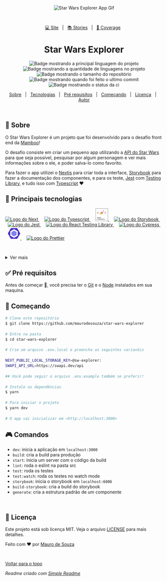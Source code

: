 <div align="center" id="top">
  <img src="./.github/assets/app.gif" alt="Star Wars Explorer App Gif" />

  &#xa0;
  <p align="center">
    <a href="https://star-wars-explorer.vercel.app">💻 Site</a> &#xa0; | &#xa0;
    <a href="https://stories-star-wars-explorer.vercel.app">📚 Stories</a> &#xa0; | &#xa0;
    <a href="https://coverage-star-wars-explorer.vercel.app">🤖 Coverage</a> &#xa0;
</div>

<h1 align="center">Star Wars Explorer</h1>

<p align="center">
  <img alt="Badge mostrando a principal linguagem do projeto" src="https://img.shields.io/github/languages/top/maurodesouza/star-wars-explorer?color=FFE81F">

  <img alt="Badge mostrando a quantidade de linguagens no projeto" src="https://img.shields.io/github/languages/count/maurodesouza/star-wars-explorer?color=FFE81F">

  <img alt="Badge mostrando o tamanho do repositório" src="https://img.shields.io/github/repo-size/maurodesouza/star-wars-explorer?color=FFE81F">

  <img alt="Badge mostrando quando foi feito o ultimo commit" src="https://img.shields.io/github/last-commit/maurodesouza/star-wars-explorer?color=FFE81F">

  <img alt="Badge mostrando o status da ci" src="https://github.com/maurodesouza/star-wars-explorer/workflows/ci/badge.svg">

</p>

<p align="center">
  <a href="#dart-sobre">Sobre</a> &#xa0; | &#xa0;
  <a href="#rocket-principais-tecnologias">Tecnologias</a> &#xa0; | &#xa0;
  <a href="#white_check_mark-pré-requisitos">Pré requisitos</a> &#xa0; | &#xa0;
  <a href="#checkered_flag-começando">Começando</a> &#xa0; | &#xa0;
  <a href="#memo-licença">Licença</a> &#xa0; | &#xa0;
  <a href="https://github.com/maurodesouza" target="_blank">Autor</a>
</p>

<br>

## :dart: Sobre ##

O Star Wars Explorer é um projeto que foi desenvolvido para o desafio front end da [Mamboo](https://mamboo.co.ao)!

O desafio consiste em criar um pequeno app utilizando a [API do Star Wars](https://swapi.dev) para que seja possível, pesquisar por algum personagem e ver mais informações sobre o ele, e poder salva-lo como favorito.

Para fazer o app utilizei o [Nextjs](https://nextjs.org) para criar toda a interface, [Storybook](https://storybook.js.org) para fazer a documentação dos componentes, e para os teste, [Jest](https://jestjs.io) com [Testing Library](https://testing-library.com/docs/dom-testing-library/intro/), e tudo isso com [Typescript](https://www.typescriptlang.org) ❤

## :rocket: Principais tecnologias ##

<a href="https://nextjs.org">
  <img width="40" title="NextJs" alt="Logo do Next" src="https://raw.githubusercontent.com/maurodesouza/maurodesouza/master/assets/next-logo.svg">
</a> &#xa0; &#xa0;

<a href="https://www.typescriptlang.org">
  <img width="40" title="Typescript" alt="Logo do Typescript" src="https://raw.githubusercontent.com/maurodesouza/maurodesouza/master/assets/typescript-logo.svg">
</a> &#xa0; &#xa0;

<a href="https://styled-components.com">
  <img width="40" title="Styled Components" alt="Logo do Styled Components" src="https://raw.githubusercontent.com/github/explore/80688e429a7d4ef2fca1e82350fe8e3517d3494d/topics/styled-components/styled-components.png">
</a> &#xa0; &#xa0;

<a href="https://storybook.js.org">
  <img width="40" title="Storybook" alt="Logo do Storybook" src="https://raw.githubusercontent.com/maurodesouza/maurodesouza/master/assets/storybook-logo.svg">
</a> &#xa0; &#xa0;

<a href="https://jestjs.io">
  <img width="40" title="Jest" alt="Logo do Jest" src="https://raw.githubusercontent.com/maurodesouza/maurodesouza/master/assets/jest-logo.svg">
</a> &#xa0; &#xa0;

<a href="https://testing-library.com/docs/dom-testing-library/intro/">
  <img width="40" title="React Testing Library" alt="Logo do React Testing Library" src="https://testing-library.com/img/octopus-64x64.png">
</a> &#xa0; &#xa0;

<a href="https://www.cypress.io">
  <img width="40" title="Cypress" alt="Logo do Cypress" src="https://github.com/maurodesouza/maurodesouza/raw/master/assets/cypress-logo.svg">
</a> &#xa0; &#xa0;

<a href="https://eslint.org">
  <img  width="40" title="Eslint" alt="Logo do Eslint" src="https://raw.githubusercontent.com/github/explore/80688e429a7d4ef2fca1e82350fe8e3517d3494d/topics/eslint/eslint.png">
</a> &#xa0; &#xa0;

<a href="https://prettier.io">
  <img width="40" title="Prettier" alt="Logo do Prettier" src="https://prettier.io/icon.png">
</a>

&#xa0;

<details>
  <summary>Ver mais</summary>

  <br>

  * [Styled Media Query](https://github.com/morajabi/styled-media-query)
  * [Styled Icons](https://styled-icons.js.org)
  * [React Lottie](https://github.com/chenqingspring/react-lottie)
  * [Axios](https://github.com/axios/axios)
  * [Plop](https://plopjs.com)

</details>

## :white_check_mark: Pré requisitos ##

Antes de começar :checkered_flag:, você precisa ter o [Git](https://git-scm.com) e o [Node](https://nodejs.org/en/) instalados em sua maquina.

## :checkered_flag: Começando ##

```bash
# Clone este repositório
$ git clone https://github.com/maurodesouza/star-wars-explorer

# Entre na pasta
$ cd star-wars-explorer

# Crie um arquivo .env.local e preencha as seguintes variavéis

NEXT_PUBLIC_LOCAL_STORAGE_KEY=@sw-explorer:
SWAPI_API_URL=https://swapi.dev/api

## Você pode seguir o arquivo .env.example também se preferir!

# Instale as dependências
$ yarn

# Para iniciar o projeto
$ yarn dev

# O app vai inicializar em <http://localhost:3000>
```

## :video_game: Comandos

- `dev`: inicia a aplicação em `localhost:3000`
- `build`: cria a build para produção
- `start`: inicia um server com o código da build
- `lint`: roda o eslint na pasta src
- `test`: roda os testes
- `test:watch`: roda os testes no watch mode
- `storybook`: inicia o storybook em `localhost:6006`
- `build-storybook`: cria a build do storybook
- `generate`: cria a estrutura padrão de um componente

&#xa0;

## :memo: Licença ##

Este projeto está sob licença MIT. Veja o arquivo [LICENSE](LICENSE.md) para mais detalhes.


Feito com :heart: por <a href="https://github.com/maurodesouza" target="_blank">Mauro de Souza</a>

&#xa0;

<a href="#top">Voltar para o topo</a>

*Readme criado com [Simple Readme](https://marketplace.visualstudio.com/items?itemName=maurodesouza.vscode-simple-readme)*
